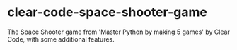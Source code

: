 # clear-code-space-shooter-game
The Space Shooter game from 'Master Python by making 5 games' by Clear Code, with some additional features. 
